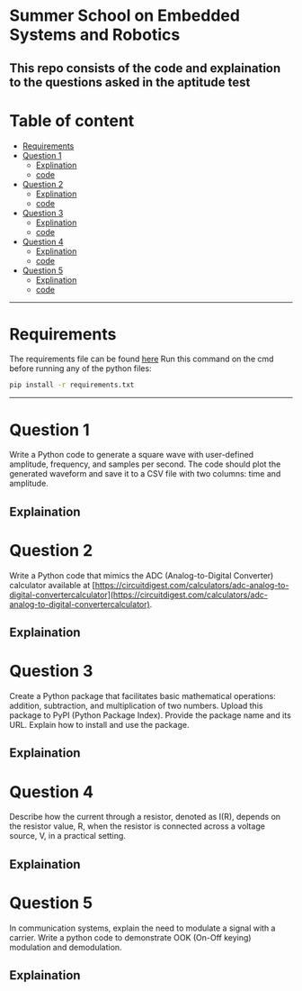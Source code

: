 # Summer School on Embedded Systems and Robotics

## This repo consists of the code and explaination to the questions asked in the aptitude test

# Table of content
- [Requirements](#requirements)
- [Question 1](#question-1)
    - [Explination](?tab=readme-ov-file#explaination)
    - [code](squarewave/sqarewave.py)
- [Question 2](#question-2)
    - [Explination](?tab=readme-ov-file#explaination-1)
    - [code](ADC.py)
- [Question 3](#question-3)
    - [Explination](?tab=readme-ov-file#explaination-2)
    - [code](tukey)
- [Question 4](#question-4)
    - [Explination](?tab=readme-ov-file#explaination-3)
    - [code]()
- [Question 5](#question-5)
    - [Explination](?tab=readme-ov-file#explaination-4)
    - [code](OOK/OOK.py)
---

# Requirements
The requirements file can be found [here](requirements.txt)
Run this command on the cmd before running any of the python files:
```bash
pip install -r requirements.txt
```
---

# Question 1
Write a Python code to generate a square wave with user-defined amplitude, frequency, and samples per second. The code should plot the generated waveform and save it to a CSV file with two columns: time and amplitude.

## Explaination


# Question 2
Write a Python code that mimics the ADC (Analog-to-Digital Converter) calculator available at [https://circuitdigest.com/calculators/adc-analog-to-digital-convertercalculator](https://circuitdigest.com/calculators/adc-analog-to-digital-convertercalculator).

## Explaination

# Question 3
Create a Python package that facilitates basic mathematical operations: addition, subtraction, and multiplication of two numbers. Upload this package to PyPI (Python Package Index). Provide the package name and its URL. Explain how to install and use the package.

## Explaination

# Question 4
Describe how the current through a resistor, denoted as I(R), depends on the resistor value, R, when the resistor is connected across a voltage source, V, in a practical setting.

## Explaination

# Question 5
In communication systems, explain the need to modulate a signal with a carrier. Write a python code to demonstrate OOK (On-Off keying) modulation and demodulation.

## Explaination
